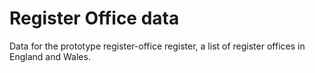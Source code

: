 # Register Office data

Data for the prototype register-office register,
a list of register offices in England and Wales.
